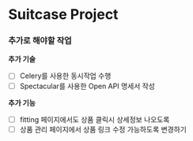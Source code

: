 # Suitcase Project

### 추가로 해야할 작업
**추가 기술**
- [ ] Celery를 사용한 동시작업 수행
- [ ] Spectacular를 사용한 Open API 명세서 작성

**추가 기능**
- [ ] fitting 페이지에서도 상품 클릭시 상세정보 나오도록
- [ ] 상품 관리 페이지에서 상품 링크 수정 가능하도록 변경하기